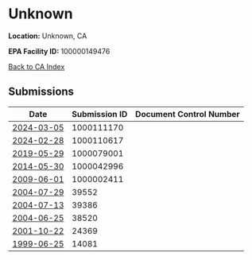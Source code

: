 # Unknown

**Location:** Unknown, CA

**EPA Facility ID:** 100000149476

[Back to CA Index](../../index.md)

## Submissions

| Date | Submission ID | Document Control Number |
|------|--------------|-------------------------|
| [2024-03-05](submissions/1000111170.md) | 1000111170 |  |
| [2024-02-28](submissions/1000110617.md) | 1000110617 |  |
| [2019-05-29](submissions/1000079001.md) | 1000079001 |  |
| [2014-05-30](submissions/1000042996.md) | 1000042996 |  |
| [2009-06-01](submissions/1000002411.md) | 1000002411 |  |
| [2004-07-29](submissions/39552.md) | 39552 |  |
| [2004-07-13](submissions/39386.md) | 39386 |  |
| [2004-06-25](submissions/38520.md) | 38520 |  |
| [2001-10-22](submissions/24369.md) | 24369 |  |
| [1999-06-25](submissions/14081.md) | 14081 |  |
